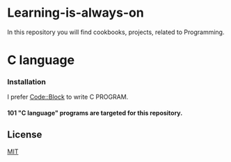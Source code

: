 # Learning-is-always-on
In this repository you will find cookbooks, projects, related to Programming.

# C language
### Installation 
I prefer [Code::Block](http://www.codeblocks.org/) to write C PROGRAM.
#### 101 "C language" programs are targeted for this repository.


## License
[MIT](https://choosealicense.com/licenses/mit/)
